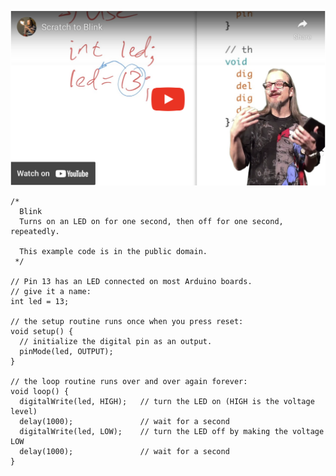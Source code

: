 
[![Link to YouTube Video](https://github.com/falconphysics/electronics/blob/main/chap2/Screen%20Shot%202023-01-31%20at%208.13.09%20AM.png)](https://www.youtube.com/watch?v=ap8lc19qhoo&embeds_euri=http%3A%2F%2Fwww.highschoolmaker.com%2F&feature=emb_imp_woyt)


```
/*
  Blink
  Turns on an LED on for one second, then off for one second, repeatedly.
 
  This example code is in the public domain.
 */
 
// Pin 13 has an LED connected on most Arduino boards.
// give it a name:
int led = 13;

// the setup routine runs once when you press reset:
void setup() {                
  // initialize the digital pin as an output.
  pinMode(led, OUTPUT);     
}

// the loop routine runs over and over again forever:
void loop() {
  digitalWrite(led, HIGH);   // turn the LED on (HIGH is the voltage level)
  delay(1000);               // wait for a second
  digitalWrite(led, LOW);    // turn the LED off by making the voltage LOW
  delay(1000);               // wait for a second
}
```
